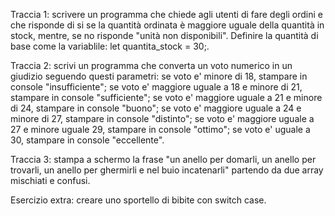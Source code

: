 Traccia 1: scrivere un programma che chiede agli utenti di fare degli ordini e che risponde di si se la
quantità ordinata è maggiore uguale della quantità in stock, mentre, se no risponde "unità non disponibili".
Definire la quantità di base come la variablile: let quantita_stock = 30;.

Traccia 2: scrivi un programma che converta un voto numerico in un giudizio seguendo questi parametri:
se voto e' minore di 18, stampare in console "insufficiente";
se voto e' maggiore uguale a 18 e minore di 21, stampare in console "sufficiente";
se voto e' maggiore uguale a 21 e minore di 24, stampare in console "buono";
se voto e' maggiore uguale a 24 e minore di 27, stampare in console "distinto";
se voto e' maggiore uguale a 27 e minore uguale 29, stampare in console "ottimo";
se voto e' uguale a 30, stampare in console "eccellente".

Traccia 3: stampa a schermo la frase 
"un anello per domarli, un anello per trovarli, un anello per ghermirli e nel buio incatenarli" 
partendo da due array mischiati e confusi.

Esercizio extra: creare uno sportello di bibite con switch case.

